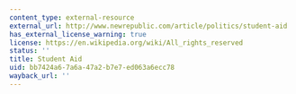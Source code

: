 ```yaml
---
content_type: external-resource
external_url: http://www.newrepublic.com/article/politics/student-aid
has_external_license_warning: true
license: https://en.wikipedia.org/wiki/All_rights_reserved
status: ''
title: Student Aid
uid: bb7424a6-7a6a-47a2-b7e7-ed063a6ecc78
wayback_url: ''
---
```

